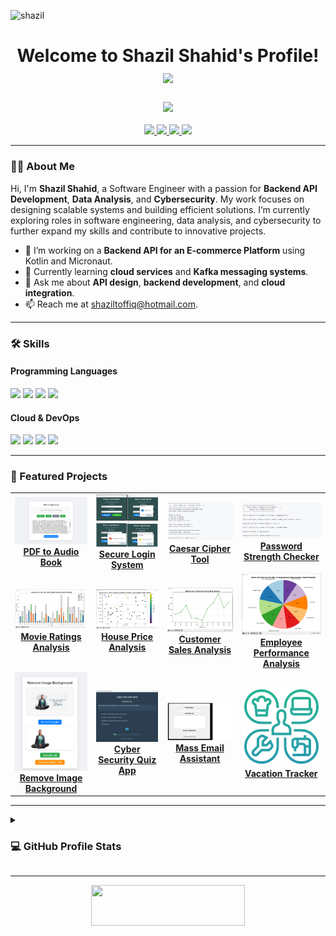 ![shazil](https://github.com/user-attachments/assets/5ce4827e-94ce-4807-8bf6-af6550b65162)

<h1 align="center">
  Welcome to Shazil Shahid's Profile! 
  <img src="https://media.giphy.com/media/hvRJCLFzcasrR4ia7z/giphy.gif" width="30px">
</h1>

<!-- Typing SVG Effect -->
<h3 align="center">
  <a href="https://git.io/typing-svg">
    <img src="https://readme-typing-svg.herokuapp.com?color=36BCF7&size=24&width=550&lines=Hi+there,+I+am+Shazil+Shahid;A+Passionate+Software+Engineer;Exploring+Data+Analysis+,+Cybersecurity;Eager+to+Build+Innovative+Solutions">
  </a>
</h3>

<p align="center">
  <a href="https://www.linkedin.com/in/shazil-shahid">
    <img src="https://img.shields.io/badge/LinkedIn-0077B5?style=for-the-badge&logo=linkedin&logoColor=white"/>
  </a>
  <a href="https://github.com/Shazyy15">
    <img src="https://img.shields.io/badge/GitHub-100000?style=for-the-badge&logo=github&logoColor=white"/>
  </a>
  <a href="https://medium.com/@shazilshahid">
    <img src="https://img.shields.io/badge/Medium-12100E?style=for-the-badge&logo=medium&logoColor=white"/>
  </a>
  <a href="mailto:shaziltoffiq@hotmail.com">
    <img src="https://img.shields.io/badge/Email-D14836?style=for-the-badge&logo=gmail&logoColor=white"/>
  </a>
</p>




---

### 👨‍💻 About Me
Hi, I'm **Shazil Shahid**, a Software Engineer with a passion for **Backend API Development**, **Data Analysis**, and **Cybersecurity**. My work focuses on designing scalable systems and building efficient solutions. I’m currently exploring roles in software engineering, data analysis, and cybersecurity to further expand my skills and contribute to innovative projects.

- 🔭 I’m working on a **Backend API for an E-commerce Platform** using Kotlin and Micronaut.
- 🌱 Currently learning **cloud services** and **Kafka messaging systems**.
- 💬 Ask me about **API design**, **backend development**, and **cloud integration**.
- 📫 Reach me at [shaziltoffiq@hotmail.com](mailto:shaziltoffiq@hotmail.com).

---



### 🛠️ Skills
#### **Programming Languages**
<p align="left">
  <img src="https://img.shields.io/badge/Python-3776AB?style=for-the-badge&logo=python&logoColor=white"/>
  <img src="https://img.shields.io/badge/Java-007396?style=for-the-badge&logo=java&logoColor=white"/>
  <img src="https://img.shields.io/badge/C++-00599C?style=for-the-badge&logo=cplusplus&logoColor=white"/>
  <img src="https://img.shields.io/badge/SQL-336791?style=for-the-badge&logo=postgresql&logoColor=white"/>
</p>

#### **Cloud & DevOps**
<p align="left">
  <img src="https://img.shields.io/badge/Azure-0078D4?style=for-the-badge&logo=microsoft-azure&logoColor=white"/>
  <img src="https://img.shields.io/badge/Kafka-231F20?style=for-the-badge&logo=apache-kafka&logoColor=white"/>
  <img src="https://img.shields.io/badge/Jenkins-D24939?style=for-the-badge&logo=jenkins&logoColor=white"/>
  <img src="https://img.shields.io/badge/Docker-2496ED?style=for-the-badge&logo=docker&logoColor=white"/>
</p>

---

### 🔨 Featured Projects
<p align="center">
  <table>
    <tr>
      <td align="center"><a href="https://github.com/Shazyy15/PDF-to-Audio-Book-"><img src="https://raw.githubusercontent.com/Shazyy15/Shazyy15/refs/heads/main/project_images/project_pdf_to_audio.png" width="200px"/><br><b>PDF to Audio Book</b></a></td>
      <td align="center"><a href="https://github.com/Shazyy15/Secure-Login-System"><img src="https://raw.githubusercontent.com/Shazyy15/Shazyy15/refs/heads/main/project_images/project_secure_login.png" width="200px"/><br><b>Secure Login System</b></a></td>
      <td align="center"><a href="https://github.com/Shazyy15/Caesar-Cipher-Tool"><img src="https://raw.githubusercontent.com/Shazyy15/Shazyy15/refs/heads/main/project_images/project_caesar_cipher.png" width="200px"/><br><b>Caesar Cipher Tool</b></a></td>
      <td align="center"><a href="https://github.com/Shazyy15/Password-Strength-Checker"><img src="https://raw.githubusercontent.com/Shazyy15/Shazyy15/refs/heads/main/project_images/project_password_strength.png" width="200px"/><br><b>Password Strength Checker</b></a></td>
    </tr>
    <tr>
      <td align="center"><a href="https://github.com/Shazyy15/Movie-Ratings-Analysis"><img src="https://raw.githubusercontent.com/Shazyy15/Shazyy15/refs/heads/main/project_images/project_movie_ratings.png" width="200px"/><br><b>Movie Ratings Analysis</b></a></td>
      <td align="center"><a href="https://github.com/Shazyy15/House-Price-Analysis"><img src="https://raw.githubusercontent.com/Shazyy15/Shazyy15/refs/heads/main/project_images/project_house_price.png" width="200px"/><br><b>House Price Analysis</b></a></td>
      <td align="center"><a href="https://github.com/Shazyy15/Customer-Sales-Analysis"><img src="https://raw.githubusercontent.com/Shazyy15/Shazyy15/refs/heads/main/project_images/project_customer_sales.png" width="200px"/><br><b>Customer Sales Analysis</b></a></td>
      <td align="center"><a href="https://github.com/Shazyy15/Employee-Performance-Analysis"><img src="https://raw.githubusercontent.com/Shazyy15/Shazyy15/refs/heads/main/project_images/project_employee_performance.png" width="200px"/><br><b>Employee Performance Analysis</b></a></td>
    </tr>
    <tr>
      <td align="center"><a href="https://github.com/Shazyy15/Remove-Image-Background"><img src="https://raw.githubusercontent.com/Shazyy15/Shazyy15/refs/heads/main/project_images/project_remove_background.png" width="200px"/><br><b>Remove Image Background</b></a></td>
      <td align="center"><a href="https://github.com/Shazyy15/Cyber-Security-Quiz-App"><img src="https://raw.githubusercontent.com/Shazyy15/Shazyy15/refs/heads/main/project_images/project_cyber_security_quiz.png" width="200px"/><br><b>Cyber Security Quiz App</b></a></td>
      <td align="center"><a href="https://github.com/Shazyy15/mass-email-assistant"><img src="https://raw.githubusercontent.com/Shazyy15/Shazyy15/refs/heads/main/project_images/project_mass_email.png" width="200px"/><br><b>Mass Email Assistant</b></a></td>
      <td align="center"><a href="https://github.com/Shazyy15/VACATION-TRACKER"><img src="https://raw.githubusercontent.com/Shazyy15/Shazyy15/refs/heads/main/project_images/project_vacation_tracker.png" width="200px"/><br><b>Vacation Tracker</b></a></td>
    </tr>
  </table>
</p>

---


<details><summary><h3>💻 GitHub Profile Stats</h3></summary>

----

<p align="center">
  <a href="https://github.com/anuraghazra/github-readme-stats">
    <img alt="Shazil's GitHub Stats" src="https://github-readme-stats.vercel.app/api?username=Shazyy15&show_icons=true&count_private=true&locale=en&theme=tokyonight&layout=compact" height="230px"/>
  </a>
  <img src="https://github-readme-stats.vercel.app/api/top-langs?username=Shazyy15&langs_count=10&show_icons=true&locale=en&theme=tokyonight" alt="Top Languages" height="230px"/>
  <br/>
</p>
</details>

---

<p align="center">
  <img src="https://media.giphy.com/media/jpVnC65DmYeyRL4LHS/giphy.gif" width="70%" height="65px">
</p>

